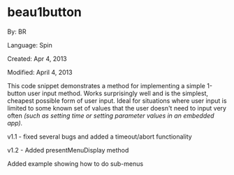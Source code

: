 # beau1button

By: BR

Language: Spin

Created: Apr 4, 2013

Modified: April 4, 2013

This code snippet demonstrates a method for implementing a simple 1-button user input method. Works surprisingly well and is the simplest, cheapest possible form of user input. Ideal for situations where user input is limited to some known set of values that the user doesn't need to input very often _(such as setting time or setting parameter values in an embedded app)._

v1.1 - fixed several bugs and added a timeout/abort functionality

v1.2 - Added presentMenuDisplay method 

Added example showing how to do sub-menus
